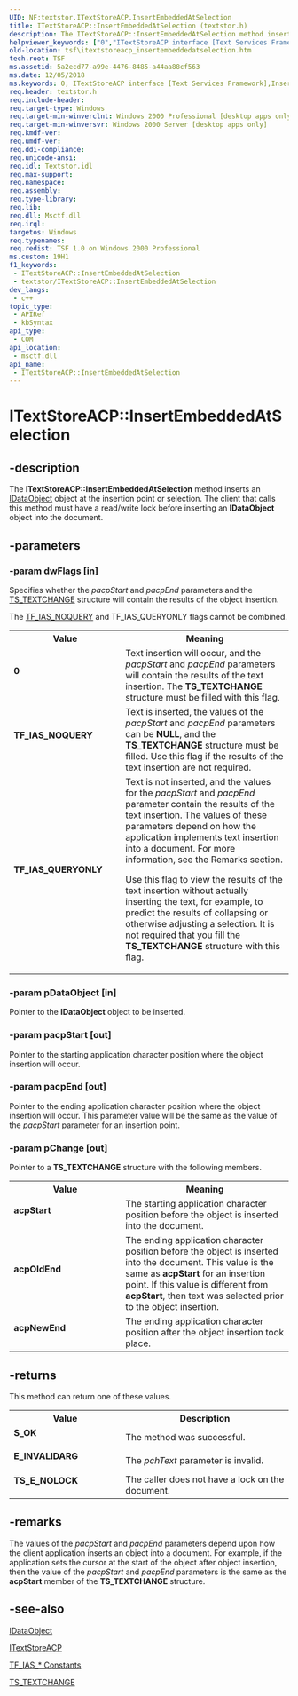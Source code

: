 ```yaml
---
UID: NF:textstor.ITextStoreACP.InsertEmbeddedAtSelection
title: ITextStoreACP::InsertEmbeddedAtSelection (textstor.h)
description: The ITextStoreACP::InsertEmbeddedAtSelection method inserts an IDataObject object at the insertion point or selection. The client that calls this method must have a read/write lock before inserting an IDataObject object into the document.
helpviewer_keywords: ["0","ITextStoreACP interface [Text Services Framework]","InsertEmbeddedAtSelection method","ITextStoreACP.InsertEmbeddedAtSelection","ITextStoreACP::InsertEmbeddedAtSelection","InsertEmbeddedAtSelection","InsertEmbeddedAtSelection method [Text Services Framework]","InsertEmbeddedAtSelection method [Text Services Framework]","ITextStoreACP interface","TF_IAS_NOQUERY","TF_IAS_QUERYONLY","_tsf_itextstoreacp_insertembeddedatselection_ref","acpNewEnd","acpOldEnd","acpStart","textstor/ITextStoreACP::InsertEmbeddedAtSelection","tsf.itextstoreacp_insertembeddedatselection"]
old-location: tsf\itextstoreacp_insertembeddedatselection.htm
tech.root: TSF
ms.assetid: 5a2ecd77-a99e-4476-8485-a44aa88cf563
ms.date: 12/05/2018
ms.keywords: 0, ITextStoreACP interface [Text Services Framework],InsertEmbeddedAtSelection method, ITextStoreACP.InsertEmbeddedAtSelection, ITextStoreACP::InsertEmbeddedAtSelection, InsertEmbeddedAtSelection, InsertEmbeddedAtSelection method [Text Services Framework], InsertEmbeddedAtSelection method [Text Services Framework],ITextStoreACP interface, TF_IAS_NOQUERY, TF_IAS_QUERYONLY, _tsf_itextstoreacp_insertembeddedatselection_ref, acpNewEnd, acpOldEnd, acpStart, textstor/ITextStoreACP::InsertEmbeddedAtSelection, tsf.itextstoreacp_insertembeddedatselection
req.header: textstor.h
req.include-header: 
req.target-type: Windows
req.target-min-winverclnt: Windows 2000 Professional [desktop apps only]
req.target-min-winversvr: Windows 2000 Server [desktop apps only]
req.kmdf-ver: 
req.umdf-ver: 
req.ddi-compliance: 
req.unicode-ansi: 
req.idl: Textstor.idl
req.max-support: 
req.namespace: 
req.assembly: 
req.type-library: 
req.lib: 
req.dll: Msctf.dll
req.irql: 
targetos: Windows
req.typenames: 
req.redist: TSF 1.0 on Windows 2000 Professional
ms.custom: 19H1
f1_keywords:
 - ITextStoreACP::InsertEmbeddedAtSelection
 - textstor/ITextStoreACP::InsertEmbeddedAtSelection
dev_langs:
 - c++
topic_type:
 - APIRef
 - kbSyntax
api_type:
 - COM
api_location:
 - msctf.dll
api_name:
 - ITextStoreACP::InsertEmbeddedAtSelection
---
```


# ITextStoreACP::InsertEmbeddedAtSelection


## -description

The <b>ITextStoreACP::InsertEmbeddedAtSelection</b> method inserts an <a href="/windows/desktop/api/objidl/nn-objidl-idataobject">IDataObject</a> object at the insertion point or selection. The client that calls this method must have a read/write lock before inserting an <b>IDataObject</b> object into the document.

## -parameters

### -param dwFlags [in]

Specifies whether the <i>pacpStart</i> and <i>pacpEnd</i> parameters and the <a href="/windows/desktop/api/textstor/ns-textstor-ts_textchange">TS_TEXTCHANGE</a> structure will contain the results of the object insertion.

The <a href="/windows/desktop/TSF/tf-ias--constants">TF_IAS_NOQUERY</a> and TF_IAS_QUERYONLY flags cannot be combined.

<table>
<tr>
<th>Value</th>
<th>Meaning</th>
</tr>
<tr>
<td width="40%"><a id="0"></a><dl>
<dt><b>0</b></dt>
</dl>
</td>
<td width="60%">
Text insertion will occur, and the <i>pacpStart</i> and <i>pacpEnd</i> parameters will contain the results of the text insertion. The <b>TS_TEXTCHANGE</b> structure must be filled with this flag.

</td>
</tr>
<tr>
<td width="40%"><a id="TF_IAS_NOQUERY"></a><a id="tf_ias_noquery"></a><dl>
<dt><b>TF_IAS_NOQUERY</b></dt>
</dl>
</td>
<td width="60%">
Text is inserted, the values of the <i>pacpStart</i> and <i>pacpEnd</i> parameters can be <b>NULL</b>, and the <b>TS_TEXTCHANGE</b> structure must be filled. Use this flag if the results of the text insertion are not required.

</td>
</tr>
<tr>
<td width="40%"><a id="TF_IAS_QUERYONLY"></a><a id="tf_ias_queryonly"></a><dl>
<dt><b>TF_IAS_QUERYONLY</b></dt>
</dl>
</td>
<td width="60%">
Text is not inserted, and the values for the <i>pacpStart</i> and <i>pacpEnd</i> parameter contain the results of the text insertion. The values of these parameters depend on how the application implements text insertion into a document. For more information, see the Remarks section.

Use this flag to view the results of the text insertion without actually inserting the text, for example, to predict the results of collapsing or otherwise adjusting a selection. It is not required that you fill the <b>TS_TEXTCHANGE</b> structure with this flag.

</td>
</tr>
</table>

### -param pDataObject [in]

Pointer to the <b>IDataObject</b> object to be inserted.

### -param pacpStart [out]

Pointer to the starting application character position where the object insertion will occur.

### -param pacpEnd [out]

Pointer to the ending application character position where the object insertion will occur. This parameter value will be the same as the value of the <i>pacpStart</i> parameter for an insertion point.

### -param pChange [out]

Pointer to a <b>TS_TEXTCHANGE</b> structure with the following members.

<table>
<tr>
<th>Value</th>
<th>Meaning</th>
</tr>
<tr>
<td width="40%"><a id="acpStart"></a><a id="acpstart"></a><a id="ACPSTART"></a><dl>
<dt><b>acpStart</b></dt>
</dl>
</td>
<td width="60%">
The starting application character position before the object is inserted into the document.

</td>
</tr>
<tr>
<td width="40%"><a id="acpOldEnd"></a><a id="acpoldend"></a><a id="ACPOLDEND"></a><dl>
<dt><b>acpOldEnd</b></dt>
</dl>
</td>
<td width="60%">
The ending application character position before the object is inserted into the document. This value is the same as <b>acpStart</b> for an insertion point. If this value is different from <b>acpStart</b>, then text was selected prior to the object insertion.

</td>
</tr>
<tr>
<td width="40%"><a id="acpNewEnd"></a><a id="acpnewend"></a><a id="ACPNEWEND"></a><dl>
<dt><b>acpNewEnd</b></dt>
</dl>
</td>
<td width="60%">
The ending application character position after the object insertion took place.

</td>
</tr>
</table>

## -returns

This method can return one of these values.

<table>
<tr>
<th>Value</th>
<th>Description</th>
</tr>
<tr>
<td width="40%">
<dl>
<dt><b>S_OK</b></dt>
</dl>
</td>
<td width="60%">
The method was successful.

</td>
</tr>
<tr>
<td width="40%">
<dl>
<dt><b>E_INVALIDARG</b></dt>
</dl>
</td>
<td width="60%">
The <i>pchText</i> parameter is invalid.

</td>
</tr>
<tr>
<td width="40%">
<dl>
<dt><b>TS_E_NOLOCK</b></dt>
</dl>
</td>
<td width="60%">
The caller does not have a lock on the document.

</td>
</tr>
</table>

## -remarks

The values of the <i>pacpStart</i> and <i>pacpEnd</i> parameters depend upon how the client application inserts an object into a document. For example, if the application sets the cursor at the start of the object after object insertion, then the value of the <i>pacpStart</i> and <i>pacpEnd</i> parameters is the same as the <b>acpStart</b> member of the <b>TS_TEXTCHANGE</b> structure.

## -see-also

<a href="/windows/desktop/api/objidl/nn-objidl-idataobject">IDataObject</a>



<a href="/windows/desktop/api/textstor/nn-textstor-itextstoreacp">ITextStoreACP</a>



<a href="/windows/desktop/TSF/tf-ias--constants">TF_IAS_* Constants
      </a>



<a href="/windows/desktop/api/textstor/ns-textstor-ts_textchange">TS_TEXTCHANGE
      </a>

